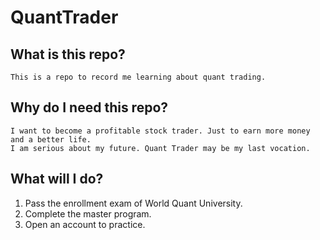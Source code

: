 # QuantTrader
## What is this repo?
    This is a repo to record me learning about quant trading.
## Why do I need this repo?
    I want to become a profitable stock trader. Just to earn more money and a better life.    
    I am serious about my future. Quant Trader may be my last vocation.
## What will I do?
1. Pass the enrollment exam of World Quant University.
2. Complete the master program.
3. Open an account to practice.
